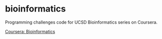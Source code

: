 # bioinformatics
Programming challenges code for UCSD Bioinformatics series on Coursera.

[Coursera: Bioinformatics](https://www.coursera.org/learn/dna-analysis/)